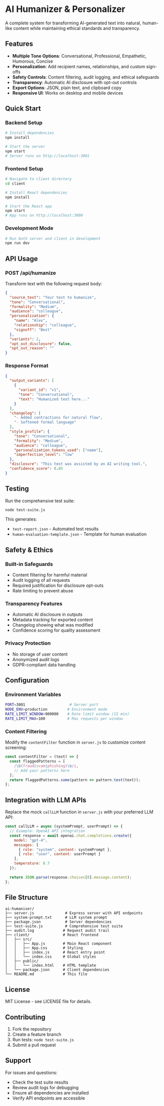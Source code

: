 # AI Humanizer & Personalizer

A complete system for transforming AI-generated text into natural, human-like content while maintaining ethical standards and transparency.

## Features

- **Multiple Tone Options**: Conversational, Professional, Empathetic, Humorous, Concise
- **Personalization**: Add recipient names, relationships, and custom sign-offs
- **Safety Controls**: Content filtering, audit logging, and ethical safeguards
- **Transparency**: Automatic AI disclosure with opt-out controls
- **Export Options**: JSON, plain text, and clipboard copy
- **Responsive UI**: Works on desktop and mobile devices

## Quick Start

### Backend Setup

```bash
# Install dependencies
npm install

# Start the server
npm start
# Server runs on http://localhost:3001
```

### Frontend Setup

```bash
# Navigate to client directory
cd client

# Install React dependencies
npm install

# Start the React app
npm start
# App runs on http://localhost:3000
```

### Development Mode

```bash
# Run both server and client in development
npm run dev
```

## API Usage

### POST /api/humanize

Transform text with the following request body:

```json
{
  "source_text": "Your text to humanize",
  "tone": "Conversational",
  "formality": "Medium", 
  "audience": "colleague",
  "personalization": {
    "name": "Alex",
    "relationship": "colleague",
    "signoff": "Best"
  },
  "variants": 2,
  "opt_out_disclosure": false,
  "opt_out_reason": ""
}
```

### Response Format

```json
{
  "output_variants": [
    {
      "variant_id": "v1",
      "tone": "Conversational", 
      "text": "Humanized text here..."
    }
  ],
  "changelog": [
    "- Added contractions for natural flow",
    "- Softened formal language"
  ],
  "style_profile": {
    "tone": "Conversational",
    "formality": "Medium",
    "audience": "colleague",
    "personalization_tokens_used": ["name"],
    "imperfection_level": "low"
  },
  "disclosure": "This text was assisted by an AI writing tool.",
  "confidence_score": 0.85
}
```

## Testing

Run the comprehensive test suite:

```bash
node test-suite.js
```

This generates:
- `test-report.json` - Automated test results
- `human-evaluation-template.json` - Template for human evaluation

## Safety & Ethics

### Built-in Safeguards
- Content filtering for harmful material
- Audit logging of all requests
- Required justification for disclosure opt-outs
- Rate limiting to prevent abuse

### Transparency Features
- Automatic AI disclosure in outputs
- Metadata tracking for exported content
- Changelog showing what was modified
- Confidence scoring for quality assessment

### Privacy Protection
- No storage of user content
- Anonymized audit logs
- GDPR-compliant data handling

## Configuration

### Environment Variables

```bash
PORT=3001                    # Server port
NODE_ENV=production         # Environment mode
RATE_LIMIT_WINDOW=900000    # Rate limit window (15 min)
RATE_LIMIT_MAX=100          # Max requests per window
```

### Content Filtering

Modify the `contentFilter` function in `server.js` to customize content screening:

```javascript
const contentFilter = (text) => {
  const flaggedPatterns = [
    /\b(fraud|scam|phishing)\b/i,
    // Add your patterns here
  ];
  return flaggedPatterns.some(pattern => pattern.test(text));
};
```

## Integration with LLM APIs

Replace the mock `callLLM` function in `server.js` with your preferred LLM API:

```javascript
const callLLM = async (systemPrompt, userPrompt) => {
  // Example: OpenAI API integration
  const response = await openai.chat.completions.create({
    model: "gpt-4",
    messages: [
      { role: "system", content: systemPrompt },
      { role: "user", content: userPrompt }
    ],
    temperature: 0.7
  });
  
  return JSON.parse(response.choices[0].message.content);
};
```

## File Structure

```
ai-humaniser/
├── server.js              # Express server with API endpoints
├── system-prompt.txt      # LLM system prompt
├── package.json           # Server dependencies
├── test-suite.js          # Comprehensive test suite
├── audit.log             # Request audit trail
├── client/               # React frontend
│   ├── src/
│   │   ├── App.js        # Main React component
│   │   ├── App.css       # Styling
│   │   ├── index.js      # React entry point
│   │   └── index.css     # Global styles
│   ├── public/
│   │   └── index.html    # HTML template
│   └── package.json      # Client dependencies
└── README.md             # This file
```

## License

MIT License - see LICENSE file for details.

## Contributing

1. Fork the repository
2. Create a feature branch
3. Run tests: `node test-suite.js`
4. Submit a pull request

## Support

For issues and questions:
- Check the test suite results
- Review audit logs for debugging
- Ensure all dependencies are installed
- Verify API endpoints are accessible
